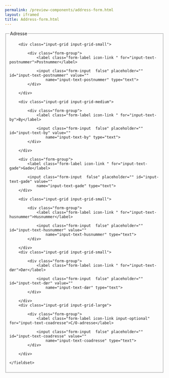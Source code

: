 ```yaml
--- 
permalink: /preview-components/address-form.html
layout: iframed 
title: Address-form.html
---
```

<form class="form-large">
    <fieldset>
        <legend>Adresse</legend>

        <div class="input-grid input-grid-small">

            <div class="form-group">
                <label class="form-label icon-link " for="input-text-postnummer">Postnummer</label>

                <input class="form-input  false" placeholder="" id="input-text-postnummer" value=""
                    name="input-text-postnummer" type="text">
            </div>

        </div>

        <div class="input-grid input-grid-medium">

            <div class="form-group">
                <label class="form-label icon-link " for="input-text-by">By</label>

                <input class="form-input  false" placeholder="" id="input-text-by" value=""
                    name="input-text-by" type="text">
            </div>

        </div>

        <div class="form-group">
            <label class="form-label icon-link " for="input-text-gade">Gade</label>

            <input class="form-input  false" placeholder="" id="input-text-gade" value=""
                name="input-text-gade" type="text">
        </div>

        <div class="input-grid input-grid-small">

            <div class="form-group">
                <label class="form-label icon-link " for="input-text-husnummer">Husnummer</label>

                <input class="form-input  false" placeholder="" id="input-text-husnummer" value=""
                    name="input-text-husnummer" type="text">
            </div>

        </div>
        <div class="input-grid input-grid-small">

            <div class="form-group">
                <label class="form-label icon-link " for="input-text-dør">Dør</label>

                <input class="form-input  false" placeholder="" id="input-text-dør" value=""
                    name="input-text-dør" type="text">
            </div>

        </div>
        <div class="input-grid input-grid-large">

            <div class="form-group">
                <label class="form-label icon-link input-optional" for="input-text-coadresse">C/O-adresse</label>

                <input class="form-input  false" placeholder="" id="input-text-coadresse" value=""
                    name="input-text-coadresse" type="text">
            </div>

        </div>

    </fieldset>
</form>
